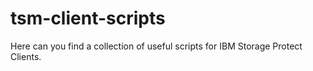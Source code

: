 # tsm-client-scripts
Here can you find a collection of useful scripts for IBM Storage Protect Clients. 
